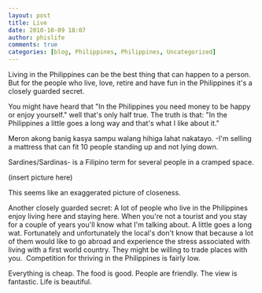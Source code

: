 ```yaml
---
layout: post
title: Live
date: 2010-10-09 18:07
author: phislife
comments: true
categories: [blog, Philippines, Philippines, Uncategorized]
---
```

Living in the Philippines can be the best thing that can happen to a person. But for the people who live, love, retire and have fun in the Philippines it's a closely guarded secret.

You might have heard that "In the Philippines you need money to be happy or enjoy yourself." well that's only half true. The truth is that: "In the Philippines a little goes a long way and that's what I like about it."

Meron akong banig kasya sampu walang hihiga lahat nakatayo. -I'm selling a mattress that can fit 10 people standing up and not lying down.

Sardines/Sardinas- is a Filipino term for several people in a cramped space.

(insert picture here)

This seems like an exaggerated picture of closeness.

Another closely guarded secret: A lot of people who live in the Philippines enjoy living here and staying here. When you're not a tourist and you stay for a couple of years you'll know what I'm talking about. A little goes a long wat. Fortunately and unfortunately the local's don't know that because a lot of them would like to go abroad and experience the stress associated with living with a first world country. They might be willing to trade places with you.  Competition for thriving in the Philippines is fairly low.

Everything is cheap. The food is good. People are friendly. The view is fantastic. Life is beautiful.
